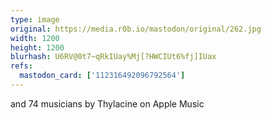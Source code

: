 ```yaml
---
type: image
original: https://media.r0b.io/mastodon/original/262.jpg
width: 1200
height: 1200
blurhash: U6RV@0t7~qRkIUay%Mj[?HWCIUt6%fj]IUax
refs:
  mastodon_card: ['112316492096792564']
---
```


and 74 musicians by Thylacine on Apple Music
